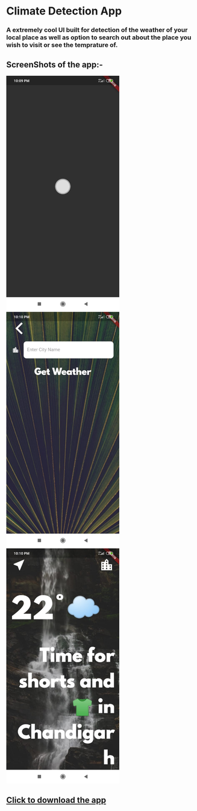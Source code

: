 # Climate Detection App

### A extremely cool UI built for detection of the weather of your local place as well as option to search out about the place you wish to visit or see the temprature of.

## ScreenShots of the app:-

<img src="https://github.com/Sumit-Budhiraja/Climate-Detection-app-using-Flutter/blob/master/ss/1.jpeg" width="300"></img>
<img src="https://github.com/Sumit-Budhiraja/Climate-Detection-app-using-Flutter/blob/master/ss/2.jpeg" width="300"></img>
<img src="https://github.com/Sumit-Budhiraja/Climate-Detection-app-using-Flutter/blob/master/ss/3.jpeg" width="300"></img>

## [Click to download the app]()
